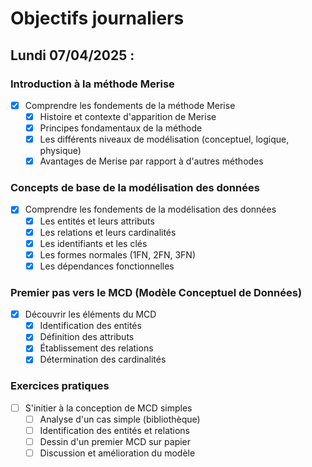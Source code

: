 # Objectifs journaliers

## Lundi 07/04/2025 :

### Introduction à la méthode Merise
- [X] Comprendre les fondements de la méthode Merise
  - [X] Histoire et contexte d'apparition de Merise
  - [X] Principes fondamentaux de la méthode
  - [X] Les différents niveaux de modélisation (conceptuel, logique, physique)
  - [X] Avantages de Merise par rapport à d'autres méthodes

### Concepts de base de la modélisation des données
- [X] Comprendre les fondements de la modélisation des données
  - [X] Les entités et leurs attributs
  - [X] Les relations et leurs cardinalités
  - [X] Les identifiants et les clés
  - [X] Les formes normales (1FN, 2FN, 3FN)
  - [X] Les dépendances fonctionnelles

### Premier pas vers le MCD (Modèle Conceptuel de Données)
- [X] Découvrir les éléments du MCD
  - [X] Identification des entités
  - [X] Définition des attributs
  - [X] Établissement des relations
  - [X] Détermination des cardinalités

### Exercices pratiques
- [ ] S'initier à la conception de MCD simples
  - [ ] Analyse d'un cas simple (bibliothèque)
  - [ ] Identification des entités et relations
  - [ ] Dessin d'un premier MCD sur papier
  - [ ] Discussion et amélioration du modèle 